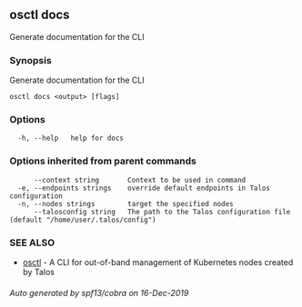<!-- markdownlint-disable -->
## osctl docs

Generate documentation for the CLI

### Synopsis

Generate documentation for the CLI

```
osctl docs <output> [flags]
```

### Options

```
  -h, --help   help for docs
```

### Options inherited from parent commands

```
      --context string       Context to be used in command
  -e, --endpoints strings    override default endpoints in Talos configuration
  -n, --nodes strings        target the specified nodes
      --talosconfig string   The path to the Talos configuration file (default "/home/user/.talos/config")
```

### SEE ALSO

* [osctl](osctl.md)	 - A CLI for out-of-band management of Kubernetes nodes created by Talos

###### Auto generated by spf13/cobra on 16-Dec-2019
